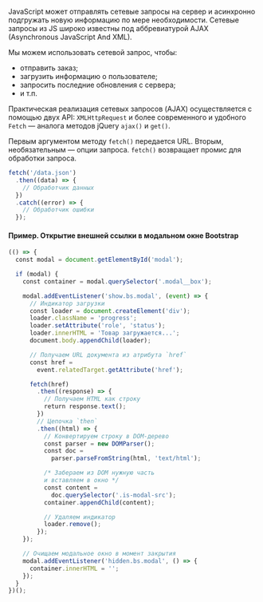 JavaScript может отправлять сетевые запросы на сервер и асинхронно подгружать новую информацию по мере необходимости. Сетевые запросы из JS широко известны под аббревиатурой AJAX (Asynchronous JavaScript And XML).

Мы можем использовать сетевой запрос, чтобы:

- отправить заказ;
- загрузить информацию о пользователе;
- запросить последние обновления с сервера;
- и т.п.

Практическая реализация сетевых запросов (AJAX) осуществляется с помощью двух API: `XMLHttpRequest` и более современного и удобного `Fetch` — аналога методов jQuery `ajax()` и `get()`.

Первым аргументом методу `fetch()` передается URL. Вторым, необязательным — опции запроса. `fetch()` возвращает промис для обработки запроса.

```js
fetch('/data.json')
  .then((data) => {
    // Обработчик данных
  })
  .catch((error) => {
    // Обработчик ошибки
  });
```

#### Пример. Открытие внешней ссылки в модальном окне Bootstrap

```js
(() => {
  const modal = document.getElementById('modal');

  if (modal) {
    const container = modal.querySelector('.modal__box');

    modal.addEventListener('show.bs.modal', (event) => {
      // Индикатор загрузки
      const loader = document.createElement('div');
      loader.className = 'progress';
      loader.setAttribute('role', 'status');
      loader.innerHTML = 'Товар загружается...';
      document.body.appendChild(loader);

      // Получаем URL документа из атрибута `href`
      const href =
        event.relatedTarget.getAttribute('href');

      fetch(href)
        .then((response) => {
          // Получаем HTML как строку
          return response.text();
        })
        // Цепочка `then`
        .then((html) => {
          // Конвертируем строку в DOM-дерево
          const parser = new DOMParser();
          const doc =
            parser.parseFromString(html, 'text/html');

          /* Забераем из DOM нужную часть
          и вставляем в окно */
          const content =
            doc.querySelector('.is-modal-src');
          container.appendChild(content);

          // Удаляем индикатор
          loader.remove();
        });
    });

    // Очищаем модальное окно в момент закрытия
    modal.addEventListener('hidden.bs.modal', () => {
      container.innerHTML = '';
    });
  }
})();
```
